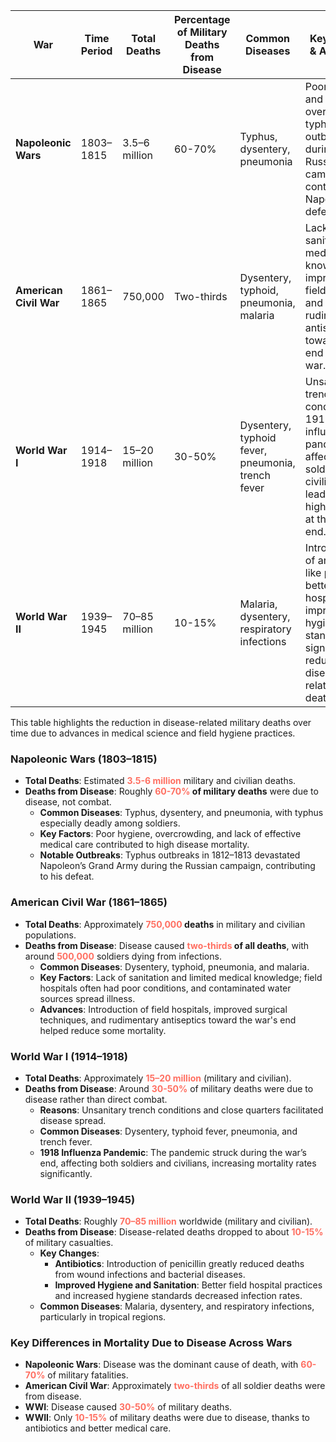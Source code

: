 
| **War**                | **Time Period** | **Total Deaths** | **Percentage of Military Deaths from Disease** | **Common Diseases**                               | **Key Factors & Advances**                                                                                                                        |
| ---------------------- | --------------- | ---------------- | ---------------------------------------------- | ------------------------------------------------- | ------------------------------------------------------------------------------------------------------------------------------------------------- |
| **Napoleonic Wars**    | 1803–1815       | 3.5–6 million    | 60-70%                                         | Typhus, dysentery, pneumonia                      | Poor hygiene and overcrowding; typhus outbreaks during the Russian campaign contributed to Napoleon’s defeat.                                     |
| **American Civil War** | 1861–1865       | 750,000          | Two-thirds                                     | Dysentery, typhoid, pneumonia, malaria            | Lack of sanitation and medical knowledge; improved field hospitals and rudimentary antiseptics toward the end of the war.                         |
| **World War I**        | 1914–1918       | 15–20 million    | 30-50%                                         | Dysentery, typhoid fever, pneumonia, trench fever | Unsanitary trench conditions; 1918 influenza pandemic affected soldiers and civilians, leading to high mortality at the war’s end.                |
| **World War II**       | 1939–1945       | 70–85 million    | 10-15%                                         | Malaria, dysentery, respiratory infections        | Introduction of antibiotics like penicillin, better field hospitals, and improved hygiene standards significantly reduced disease-related deaths. |

This table highlights the reduction in disease-related military deaths over time due to advances in medical science and field hygiene practices.
### Napoleonic Wars (1803–1815)

- **Total Deaths**: Estimated **<span style="color:#FF6F61;">3.5-6 million</span>** military and civilian deaths.
- **Deaths from Disease**: Roughly **<span style="color:#FF6F61;">60-70%</span> of military deaths** were due to disease, not combat.
    - **Common Diseases**: Typhus, dysentery, and pneumonia, with typhus especially deadly among soldiers.
    - **Key Factors**: Poor hygiene, overcrowding, and lack of effective medical care contributed to high disease mortality.
    - **Notable Outbreaks**: Typhus outbreaks in 1812–1813 devastated Napoleon’s Grand Army during the Russian campaign, contributing to his defeat.

### American Civil War (1861–1865)

- **Total Deaths**: Approximately **<span style="color:#FF6F61;">750,000</span> deaths** in military and civilian populations.
- **Deaths from Disease**: Disease caused **<span style="color:#FF6F61;">two-thirds</span> of all deaths**, with around **<span style="color:#FF6F61;">500,000</span>** soldiers dying from infections.
    - **Common Diseases**: Dysentery, typhoid, pneumonia, and malaria.
    - **Key Factors**: Lack of sanitation and limited medical knowledge; field hospitals often had poor conditions, and contaminated water sources spread illness.
    - **Advances**: Introduction of field hospitals, improved surgical techniques, and rudimentary antiseptics toward the war's end helped reduce some mortality.

### World War I (1914–1918)

- **Total Deaths**: Approximately **<span style="color:#FF6F61;">15–20 million</span>** (military and civilian).
- **Deaths from Disease**: Around **<span style="color:#FF6F61;">30-50%</span>** of military deaths were due to disease rather than direct combat.
    - **Reasons**: Unsanitary trench conditions and close quarters facilitated disease spread.
    - **Common Diseases**: Dysentery, typhoid fever, pneumonia, and trench fever.
    - **1918 Influenza Pandemic**: The pandemic struck during the war’s end, affecting both soldiers and civilians, increasing mortality rates significantly.

### World War II (1939–1945)

- **Total Deaths**: Roughly **<span style="color:#FF6F61;">70–85 million</span>** worldwide (military and civilian).
- **Deaths from Disease**: Disease-related deaths dropped to about **<span style="color:#FF6F61;">10-15%</span>** of military casualties.
    - **Key Changes**:
        - **Antibiotics**: Introduction of penicillin greatly reduced deaths from wound infections and bacterial diseases.
        - **Improved Hygiene and Sanitation**: Better field hospital practices and increased hygiene standards decreased infection rates.
    - **Common Diseases**: Malaria, dysentery, and respiratory infections, particularly in tropical regions.

### Key Differences in Mortality Due to Disease Across Wars

- **Napoleonic Wars**: Disease was the dominant cause of death, with **<span style="color:#FF6F61;">60-70%</span>** of military fatalities.
- **American Civil War**: Approximately **<span style="color:#FF6F61;">two-thirds</span>** of all soldier deaths were from disease.
- **WWI**: Disease caused **<span style="color:#FF6F61;">30-50%</span>** of military deaths.
- **WWII**: Only **<span style="color:#FF6F61;">10-15%</span>** of military deaths were due to disease, thanks to antibiotics and better medical care.